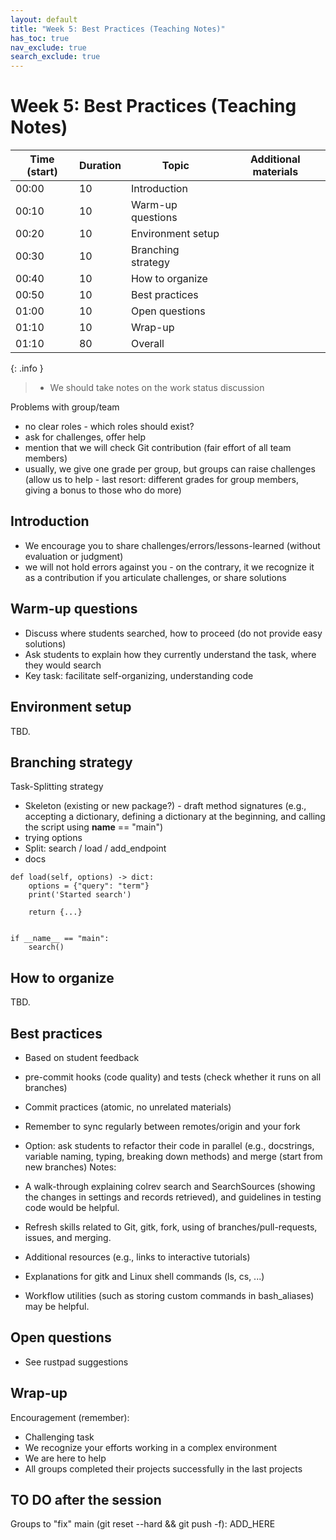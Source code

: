 ```yaml
---
layout: default
title: "Week 5: Best Practices (Teaching Notes)"
has_toc: true
nav_exclude: true
search_exclude: true
---
```


# Week 5: Best Practices (Teaching Notes)

| Time (start) | Duration | Topic                 | Additional materials                                              |
|--------------|----------|-----------------------|-------------------------------------------------------------------|
| 00:00        | 10       | Introduction          |                                                                   |
| 00:10        | 10       | Warm-up questions     |                                                                   |
| 00:20        | 10       | Environment setup     |                                                                   |
| 00:30        | 10       | Branching strategy    |                                                                   |
| 00:40        | 10       | How to organize       |                                                                   |
| 00:50        | 10       | Best practices        |                                                                   |
| 01:00        | 10       | Open questions        |                                                                   |
| 01:10        | 10       | Wrap-up               |                                                                   |
| 01:10        | 80       | Overall               |                                                                   |

{: .info }
> - We should take notes on the work status discussion

<div class="page-break"></div>

Problems with group/team

- no clear roles - which roles should exist?
- ask for challenges, offer help
- mention that we will check Git contribution (fair effort of all team members)
- usually, we give one grade per group, but groups can raise challenges (allow us to help - last resort: different grades for group members, giving a bonus to those who do more)

## Introduction

- We encourage you to share challenges/errors/lessons-learned (without evaluation or judgment)
- we will not hold errors against you - on the contrary, it we recognize it as a contribution if you articulate challenges, or share solutions

## Warm-up questions

- Discuss where students searched, how to proceed (do not provide easy solutions)
- Ask students to explain how they currently understand the task, where they would search
- Key task: facilitate self-organizing, understanding code

## Environment setup

TBD.

## Branching strategy

Task-Splitting strategy

- Skeleton (existing or new package?) - draft method signatures (e.g., accepting a dictionary, defining a dictionary at the beginning, and calling the script using __name__ == "main")
- trying options
- Split: search / load / add_endpoint
- docs

```
def load(self, options) -> dict:
    options = {"query": "term"}
    print('Started search')

    return {...}


if __name__ == "main":
    search()
```

## How to organize

TBD.

## Best practices

- Based on student feedback

- pre-commit hooks (code quality) and tests (check whether it runs on all branches)
- Commit practices (atomic, no unrelated materials)
- Remember to sync regularly between remotes/origin and your fork

- Option: ask students to refactor their code in parallel (e.g., docstrings, variable naming, typing, breaking down methods) and merge (start from new branches)
Notes:

- A walk-through explaining colrev search and SearchSources (showing the changes in settings and records retrieved), and guidelines in testing code would be helpful.
- Refresh skills related to Git, gitk, fork, using of branches/pull-requests, issues, and merging.
- Additional resources (e.g., links to interactive tutorials)
- Explanations for gitk and Linux shell commands (ls, cs, ...)
- Workflow utilities (such as storing custom commands in bash_aliases) may be helpful.

## Open questions

- See rustpad suggestions

## Wrap-up

Encouragement (remember):

- Challenging task
- We recognize your efforts working in a complex environment
- We are here to help
- All groups completed their projects successfully in the last projects

## TO DO after the session

Groups to "fix" main (git reset --hard && git push -f): ADD_HERE